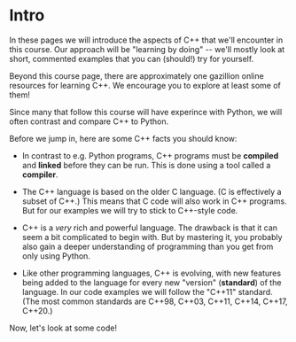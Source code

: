 # Intro

In these pages we will introduce the aspects of C++ that we'll encounter in this course. Our approach will be "learning by doing" -- we'll mostly look at short, commented examples that you can (should!) try for yourself. 

Beyond this course page, there are approximately one gazillion online resources for learning C++. We encourage you to explore at least some of them!

Since many that follow this course will have experince with Python, we will often contrast and compare C++ to Python.

Before we jump in, here are some C++ facts you should know:

- In contrast to e.g. Python programs, C++ programs must be **compiled** and **linked** before they can be run. This is done using a tool called a **compiler**.

- The C++ language is based on the older C language. (C is effectively a subset of C++.) This means that C code will also work in C++ programs. But for our examples we will try to stick to C++-style code.

- C++ is a _very_ rich and powerful language. The drawback is that it can seem a bit complicated to begin with. But by mastering it, you probably also gain a deeper understanding of programming than you get from only using Python.

- Like other programming languages, C++ is evolving, with new features being added to the language for every new "version" (**standard**) of the language. In our code examples we will follow the "C++11" standard. (The most common standards are C++98, C++03, C++11, C++14, C++17, C++20.)

<!--
- If you come from Python, you will soon realise that C++ is very picky about **variable types** and **scopes**. This might seem frustrating, but often helps you to more quickly spot problems in your program design.
-->

Now, let's look at some code!
